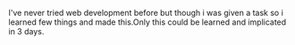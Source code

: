 I've never tried web development before but though i was given a task so i learned few things and made this.Only this could be learned and implicated in 3 days.
